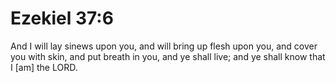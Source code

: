 # Ezekiel 37:6

And I will lay sinews upon you, and will bring up flesh upon you, and cover you with skin, and put breath in you, and ye shall live; and ye shall know that I [am] the LORD.
